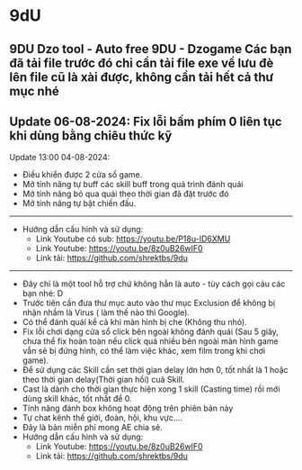 # 9dU
9DU Dzo tool - Auto free 9DU - Dzogame
Các bạn đã tải file trước đó chỉ cần tải file exe về lưu đè lên file cũ là xài được, không cần tải hết cả thư mục nhé
----------------------------------------------------------------------------------------------------------------------------
Update 06-08-2024: Fix lỗi bấm phím 0 liên tục khi dùng bằng chiêu thức kỹ
----------------------------------------------------------------------------------------------------------------------------
Update 13:00 04-08-2024:
- Điều khiển được 2 cửa sổ game.
- Mở tính năng tự buff các skill buff trong quá trình đánh quái
- Mở tính năng bỏ qua quái theo thời gian đã đặt trước đó
- Mở tính năng tự bật chiến đấu.
------------------------------------------------------------------------------------------------------------------------------
- Hướng dẫn cấu hình và sử dụng:
  -  Link Youtube có sub: https://youtu.be/P18u-ID6XMU
  +  Link Youtube: https://youtu.be/8z0uB26wIF0
  +  Link tải: https://github.com/shrektbs/9du
------------------------------------------------------------------------------------------------------------------------------
- Đây chỉ là một tool hỗ trợ chứ không hẳn là auto - tùy cách gọi cảu các bạn nhé: D
- Trước tiên cần đưa thư mục auto vào thư mục Exclusion để không bị nhận nhầm là Virus ( làm thế nào thì Google).
- Có thể đánh quái kể cả khi màn hình bị che (Không thu nhỏ).
- Fix lỗi chơi dạng cửa sổ click bên ngoài không đánh quái (Sau 5 giây, chưa thể fix hoàn toàn nếu click quá nhiều bên ngoài màn hình game vẫn sẽ bị đứng hình, có thể làm việc khác, xem film trong khi chơi game).
- Để sử dụng các Skill cần set thời gian delay lớn hơn 0, tốt nhất là 1 hoặc
theo thời gian delay(Thời gian hồi) cuả Skill.
- Cast là dành cho thời gian thực hiện xong 1 skill (Casting time) rồi mới dùng skill khác, tốt nhất để 0.
- Tính năng đánh box không hoạt động trên phiên bản này
- Tự chat kênh thế giới, đoàn, hội, khu vực....
- Đây là bản miễn phí mong AE chia sẻ.
- Hướng dẫn cấu hình và sử dụng:
  +  Link Youtube: https://youtu.be/8z0uB26wIF0
  +  Link tải: https://github.com/shrektbs/9du
